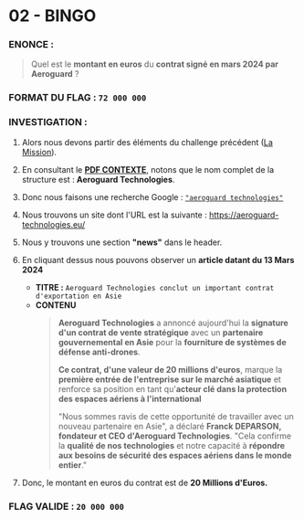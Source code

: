 # 02 - BINGO

### ENONCE :

> Quel est le **montant en euros** du **contrat signé en mars 2024 par Aeroguard** ?

### FORMAT DU FLAG : `72 000 000` 

### INVESTIGATION :

1. Alors nous devons partir des éléments du challenge précédent ([La Mission](./../01_La_Mission/)).
2. En consultant le **[PDF CONTEXTE](./../01_La_Mission/src/documents/CONTEXTE.pdf)**, notons que le nom complet de la structure est : **Aeroguard Technologies**.
3. Donc nous faisons une recherche Google : [`"aeroguard technologies"`](https://google.com/search?q=%22aeroguard+technologies%22)
4. Nous trouvons un site dont l'URL est la suivante : https://aeroguard-technologies.eu/
5. Nous y trouvons une section **"news"** dans le header.
6. En cliquant dessus nous pouvons observer un **article datant du 13 Mars 2024**
    - **TITRE :** `Aeroguard Technologies conclut un important contrat d'exportation en Asie`
    - **CONTENU**
      > **Aeroguard Technologies** a annoncé aujourd'hui la **signature d'un contrat de vente stratégique** avec un **partenaire gouvernemental en Asie** pour la **fourniture de systèmes de défense anti-drones**.
      > 
      > **Ce contrat, d'une valeur de 20 millions d'euros**, marque la **première entrée de l'entreprise sur le marché asiatique** et renforce sa position en tant qu'**acteur clé dans la protection des espaces aériens à l'international**
      > 
      > "Nous sommes ravis de cette opportunité de travailler avec un nouveau partenaire en Asie", a déclaré **Franck DEPARSON, fondateur et CEO d'Aeroguard Technologies**. "Cela confirme la **qualité de nos technologies** et notre capacité à **répondre aux besoins de sécurité des espaces aériens dans le monde entier**."

7. Donc, le montant en euros du contrat est de **20 Millions d'Euros.**

### FLAG VALIDE : `20 000 000`
